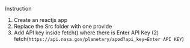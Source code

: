 Instruction
1) Create an reactjs app
2) Replace the Src folder with one provide
3) Add API key inside fetch() where there is Enter API Key (2)
fetch(`https://api.nasa.gov/planetary/apod?api_key=Enter API KEY`)

